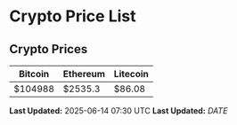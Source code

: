 # Crypto Price List

## Crypto Prices
| Bitcoin | Ethereum | Litecoin |
| ------- | -------- | -------- |
| $104988 | $2535.3 | $86.08 |
**Last Updated:** 2025-06-14 07:30 UTC
**Last Updated:** $DATE$
